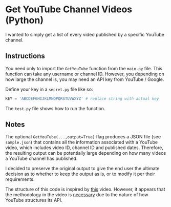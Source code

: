 # Get YouTube Channel Videos (Python)

I wanted to simply get a list of every video published by a specific YouTube channel. 

## Instructions

You need only to import the `GetYouTube` function from the `main.py` file. This function can take any username or channel ID. However, you depending on how large the channel is, you may need an API key from YouTube / Google. 

Define your key in a `secret.py` file like so: 

```python
KEY = 'ABCDEFGHIJKLMNOPQRSTUVWXYZ' # replace string with actual key
```

The `test.py` file shows how to run the function.

## Notes

The optional `GetYouTube(...,output=True)` flag produces a JSON file (see `sample.json`) that contains all the information associated with a YouTube video, which includes video ID, channel ID and published dates. Therefore, the resulting output can be potentially large depending on how many videos a YouTube channel has published.

I decided to preserve the original output to give the end user the ultimate decision as to whether to keep the output as is, or to modify it per their requirements.

The structure of this code is inspired by [this](https://youtu.be/IK5UUrPglTM) video. However, it appears that the methodology in the video is [necessary](https://stackoverflow.com/questions/26831919/get-all-playlist-ids-from-channel-id-youtube-api-v3) due to the nature of how YouTube structures its API. 